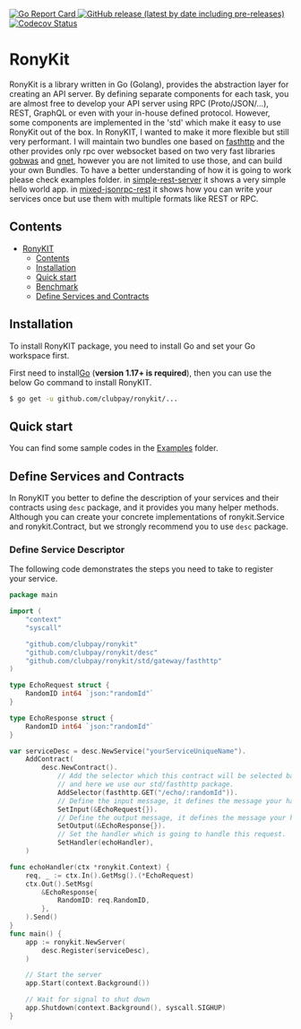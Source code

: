 [//]: # (<a href="https://github.com/clubpay/ronykit/actions/workflows/build-and-test.yml?query=branch%3Amain">)

[//]: # (  <img alt="Build Status" src="https://img.shields.io/github/workflow/status/clubpay/ronykit/build-and-test/main?style=for-the-badge">)

[//]: # (</a>)
<a href="https://goreportcard.com/report/github.com/clubpay/ronykit">
  <img alt="Go Report Card" src="https://goreportcard.com/badge/github.com/clubpay/ronykit?style=for-the-badge">
</a>
<a href="https://github.com/clubpay/ronykit/releases">
  <img alt="GitHub release (latest by date including pre-releases)" src="https://img.shields.io/github/v/release/clubpay/ronykit?include_prereleases&style=for-the-badge">
</a>
<a href="https://codecov.io/gh/clubpay/ronykit/branch/main/">
    <img alt="Codecov Status" src="https://img.shields.io/codecov/c/github/clubpay/ronykit?style=for-the-badge">
</a>

# RonyKit

RonyKit is a library written in Go (Golang), provides the abstraction layer for creating an API server. By defining separate
components for each task, you are almost free to develop your API server using RPC (Proto/JSON/...), REST, GraphQL or even with your
in-house defined protocol. However, some components are implemented in the 'std' which make it easy to use RonyKit out of the box.
In RonyKIT, I wanted to make it more flexible but still very performant. I will maintain two bundles one based on
[fasthttp](https://github.com/valyala/fasthttp) and the other provides only rpc over websocket based on two very fast
libraries [gobwas](https://github.com/gobwas/ws) and [gnet](https://github.com/panjf2000/gnet), however you are not limited to use those,
and
can build your own Bundles. To have a better understanding of how it is going to work please check examples folder.
in [simple-rest-server](examples/simple-rest-server) it shows a very simple hello world app.
in [mixed-jsonrpc-rest](examples/mixed-jsonrpc-rest) it shows how you can write your services once but use them with multiple formats like
REST or RPC.

## Contents

- [RonyKIT](#ronykit)
	- [Contents](#contents)
	- [Installation](#installation)
	- [Quick start](#quick-start)
	- [Benchmark](#benchmark)
	- [Define Services and Contracts](#define-services-and-contracts)

## Installation

To install RonyKIT package, you need to install Go and set your Go workspace first.

First need to install[Go](https://golang.org/) (**version 1.17+ is required**), then you can use the below Go command to install
RonyKIT.

```sh
$ go get -u github.com/clubpay/ronykit/...
```

## Quick start

You can find some sample codes in the [Examples](./examples) folder.

## Define Services and Contracts

In RonyKIT you better to define the description of your services and their contracts using `desc` package,
and it provides you many helper methods. Although you can create your concrete implementations of ronykit.Service
and ronykit.Contract, but we strongly recommend you to use `desc` package.

### Define Service Descriptor

The following code demonstrates the steps you need to take to register your service.

```go
package main

import (
	"context"
	"syscall"

	"github.com/clubpay/ronykit"
	"github.com/clubpay/ronykit/desc"
	"github.com/clubpay/ronykit/std/gateway/fasthttp"
)

type EchoRequest struct {
	RandomID int64 `json:"randomId"`
}

type EchoResponse struct {
	RandomID int64 `json:"randomId"`
}

var serviceDesc = desc.NewService("yourServiceUniqueName").
	AddContract(
		desc.NewContract().
			// Add the selector which this contract will be selected based of. Every bundle have its own selector
			// and here we use our std/fasthttp package.
			AddSelector(fasthttp.GET("/echo/:randomId")).
			// Define the input message, it defines the message your handler expects to receive.
			SetInput(&EchoRequest{}).
			// Define the output message, it defines the message your handler expects to return.
			SetOutput(&EchoResponse{}).
			// Set the handler which is going to handle this request.
			SetHandler(echoHandler),
	)

func echoHandler(ctx *ronykit.Context) {
	req, _ := ctx.In().GetMsg().(*EchoRequest)
	ctx.Out().SetMsg(
		&EchoResponse{
			RandomID: req.RandomID,
		},
	).Send()
}
func main() {
	app := ronykit.NewServer(
		desc.Register(serviceDesc),
	)

	// Start the server
	app.Start(context.Background())

	// Wait for signal to shut down
	app.Shutdown(context.Background(), syscall.SIGHUP)
}
```
